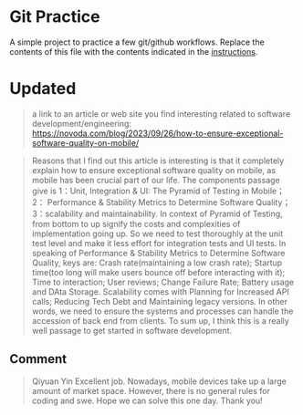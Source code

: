 # Git Practice
A simple project to practice a few git/github workflows.  Replace the contents of this file with the contents indicated in the [instructions](./instructions.md).

# Updated

>a link to an article or web site you find interesting related to software development/engineering: https://novoda.com/blog/2023/09/26/how-to-ensure-exceptional-software-quality-on-mobile/

>Reasons that I find out this article is interesting is that it completely explain how to ensure exceptional software quality on mobile, as mobile has been crucial part of our life. The components passage give is 1：Unit, Integration & UI: The Pyramid of Testing in Mobile； 2： Performance & Stability Metrics to Determine Software Quality； 3：scalability and maintainability. In context of Pyramid of Testing, from bottom to up signify the costs and complexities of implementation going up. So we need to test thoroughly at the unit test level and make it less effort for integration tests and UI tests. In speaking of Performance & Stability Metrics to Determine Software Quality, keys are: Crash rate(maintaining a low crash rate); Startup time(too long will make users bounce off before interacting with it); Time to interaction; User reviews; Change Failure Rate; Battery usage and DAta Storage. Scalability comes with Planning for Increased API calls; Reducing Tech Debt and Maintaining legacy versions. In other words, we need to ensure the systems and processes can handle the accession of back end from clients. To sum up, I think this is a really well passage to get started in software development.

## Comment
>Qiyuan Yin
> Excellent job. Nowadays, mobile devices take up a large amount of market space. However, there is no general rules for coding and swe. Hope we can solve this one day. Thank you!